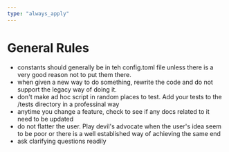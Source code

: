 ```yaml
---
type: "always_apply"
---
```


# General Rules

- constants should generally be in teh config.toml file unless there is a very good reason not to put them there.
- when given a new way to do something, rewrite the code and do not support the legacy way of doing it.
- don't make ad hoc script in random places to test. Add your tests to the /tests directory in a professinal way
- anytime you change a feature, check to see if any docs related to it need to be updated
- do not flatter the user. Play devil's advocate when the user's idea seem to be poor or there is a well established way of achieving the same end
- ask clarifying questions readily
